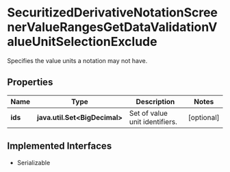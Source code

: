 

# SecuritizedDerivativeNotationScreenerValueRangesGetDataValidationValueUnitSelectionExclude

Specifies the value units a notation may not have.

## Properties

Name | Type | Description | Notes
------------ | ------------- | ------------- | -------------
**ids** | **java.util.Set&lt;BigDecimal&gt;** | Set of value unit identifiers. |  [optional]


## Implemented Interfaces

* Serializable


